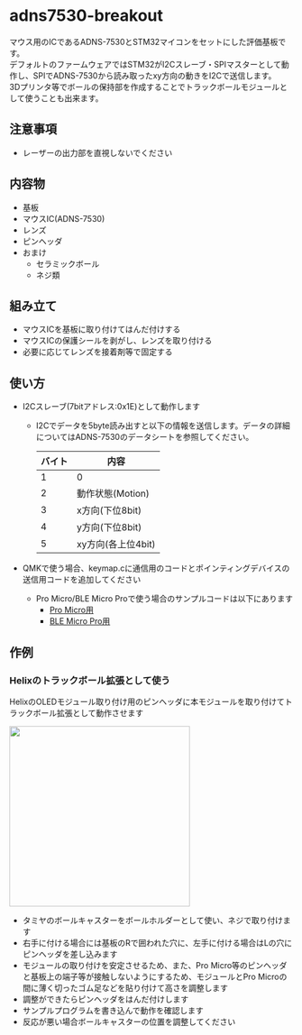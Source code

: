 # adns7530-breakout
マウス用のICであるADNS-7530とSTM32マイコンをセットにした評価基板です。  
デフォルトのファームウェアではSTM32がI2Cスレーブ・SPIマスターとして動作し、SPIでADNS-7530から読み取ったxy方向の動きをI2Cで送信します。  
3Dプリンタ等でボールの保持部を作成することでトラックボールモジュールとして使うことも出来ます。

## 注意事項
- レーザーの出力部を直視しないでください

## 内容物
- 基板
- マウスIC(ADNS-7530)
- レンズ
- ピンヘッダ
- おまけ
  - セラミックボール
  - ネジ類

## 組み立て
- マウスICを基板に取り付けてはんだ付けする
- マウスICの保護シールを剥がし、レンズを取り付ける
- 必要に応じてレンズを接着剤等で固定する


## 使い方
- I2Cスレーブ(7bitアドレス:0x1E)として動作します
  - I2Cでデータを5byte読み出すと以下の情報を送信します。データの詳細についてはADNS-7530のデータシートを参照してください。
  
    | バイト | 内容              |
    | ------ | ----------------- |
    | 1      | 0                 |
    | 2      | 動作状態(Motion)  |
    | 3      | x方向(下位8bit)   |
    | 4      | y方向(下位8bit)   |
    | 5      | xy方向(各上位4bit) |
    
- QMKで使う場合、keymap.cに通信用のコードとポインティングデバイスの送信用コードを追加してください
  - Pro Micro/BLE Micro Proで使う場合のサンプルコードは以下にあります
    - [Pro Micro用](https://github.com/sekigon-gonnoc/qmk_firmware/tree/dev/ble_micro_pro/keyboards/helix/rev2/keymaps/tb_module)
    - [BLE Micro Pro用](https://github.com/sekigon-gonnoc/qmk_firmware/tree/dev/ble_micro_pro/keyboards/ble_micro_pro/keymaps/tb_module)

## 作例
### Helixのトラックボール拡張として使う
HelixのOLEDモジュール取り付け用のピンヘッダに本モジュールを取り付けてトラックボール拡張として動作させます

<img src="https://user-images.githubusercontent.com/43873124/71624362-7ebdc700-2c25-11ea-87c7-bde34b2fab53.png" width="320">

- タミヤのボールキャスターをボールホルダーとして使い、ネジで取り付けます
- 右手に付ける場合には基板のRで囲われた穴に、左手に付ける場合はLの穴にピンヘッダを差し込みます
- モジュールの取り付けを安定させるため、また、Pro Micro等のピンヘッダと基板上の端子等が接触しないようにするため、モジュールとPro Microの間に薄く切ったゴム足などを貼り付けて高さを調整します
- 調整ができたらピンヘッダをはんだ付けします
- サンプルプログラムを書き込んで動作を確認します
- 反応が悪い場合ボールキャスターの位置を調整してください
